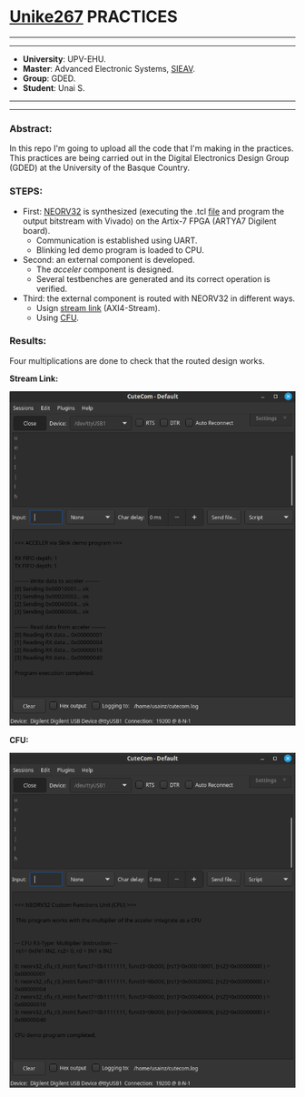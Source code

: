 # [Unike267](https://github.com/Unike267) PRACTICES
---
---

- **University**: UPV-EHU.
- **Master**: Advanced Electronic Systems, [SIEAV](https://github.com/umarcor/SIEAV).
- **Group**: GDED.
- **Student**: Unai S.

---
---

### Abstract:

In this repo I'm going to upload all the code that I'm making in the practices. This practices are being carried out in the Digital Electronics Design Group (GDED) at the University of the Basque Country.

### STEPS:

- First: [NEORV32](https://github.com/stnolting/neorv32/tree/main) is synthesized (executing the .tcl [file](https://github.com/stnolting/neorv32-setups/tree/main/vivado/arty-a7-test-setup) and program the output bitstream with Vivado) on the Artix-7 FPGA (ARTYA7 Digilent board). 
    - Communication is established using UART.
    - Blinking led demo program is loaded to CPU.
- Second: an external component is developed. 
    - The *acceler* component is designed.
    - Several testbenches are generated and its correct operation is verified.
- Third: the external component is routed with NEORV32 in different ways.
    - Usign [stream link](https://github.com/Unike267/Practices/tree/main/vivado/streamlink) (AXI4-Stream).
    - Using [CFU](https://github.com/Unike267/Practices/tree/main/vivado/cfu).

### Results:

Four multiplications are done to check that the routed design works.

**Stream Link:**

![Result](https://raw.githubusercontent.com/Unike267/Photos/master/UNI-Photos/Practices/CUTECOM.png)

**CFU:**

![Result](https://raw.githubusercontent.com/Unike267/Photos/master/UNI-Photos/Practices/cfu_result.png)

